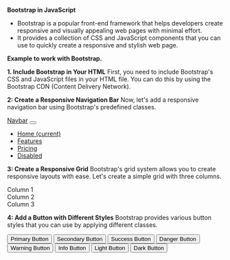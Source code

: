 **Bootstrap in JavaScript**

* Bootstrap is a popular front-end framework that helps developers create responsive and visually appealing web pages with minimal effort.
* It provides a collection of CSS and JavaScript components that you can use to quickly create a responsive and stylish web page.

**Example to work with Bootstrap.**

**1. Include Bootstrap in Your HTML**
First, you need to include Bootstrap's CSS and JavaScript files in your HTML file. You can do this by using the Bootstrap CDN (Content Delivery Network).

<!DOCTYPE html>
<html lang="en">
<head>
  <meta charset="UTF-8">
  <meta name="viewport" content="width=device-width, initial-scale=1.0">
  <title>Bootstrap Example</title>
  <link href="https://stackpath.bootstrapcdn.com/bootstrap/4.5.2/css/bootstrap.min.css" rel="stylesheet">
  <script src="https://code.jquery.com/jquery-3.5.1.slim.min.js"></script>
  <script src="https://cdn.jsdelivr.net/npm/@popperjs/core@2.9.3/dist/umd/popper.min.js"></script>
  <script src="https://stackpath.bootstrapcdn.com/bootstrap/4.5.2/js/bootstrap.min.js"></script>
</head>
<body>
</body>
</html>

**2: Create a Responsive Navigation Bar**
Now, let's add a responsive navigation bar using Bootstrap's predefined classes.

<body>
  <nav class="navbar navbar-expand-lg navbar-light bg-light">
    <a class="navbar-brand" href="#">Navbar</a>
    <button class="navbar-toggler" type="button" data-toggle="collapse" data-target="#navbarNav" aria-controls="navbarNav" aria-expanded="false" aria-label="Toggle navigation">
      <span class="navbar-toggler-icon"></span>
    </button>
    <div class="collapse navbar-collapse" id="navbarNav">
      <ul class="navbar-nav">
        <li class="nav-item active">
          <a class="nav-link" href="#">Home <span class="sr-only">(current)</span></a>
        </li>
        <li class="nav-item">
          <a class="nav-link" href="#">Features</a>
        </li>
        <li class="nav-item">
          <a class="nav-link" href="#">Pricing</a>
        </li>
        <li class="nav-item">
          <a class="nav-link disabled" href="#" tabindex="-1" aria-disabled="true">Disabled</a>
        </li>
      </ul>
    </div>
  </nav>
</body>

**3: Create a Responsive Grid**
Bootstrap's grid system allows you to create responsive layouts with ease. Let's create a simple grid with three columns.

<body>
  <div class="container">
    <div class="row">
      <div class="col-md-4">Column 1</div>
      <div class="col-md-4">Column 2</div>
      <div class="col-md-4">Column 3</div>
    </div>
  </div>
</body>

**4: Add a Button with Different Styles**
Bootstrap provides various button styles that you can use by applying different classes.

<body>
  <div class="container">
    <button type="button" class="btn btn-primary">Primary Button</button>
    <button type="button" class="btn btn-secondary">Secondary Button</button>
    <button type="button" class="btn btn-success">Success Button</button>
    <button type="button" class="btn btn-danger">Danger Button</button>
    <button type="button" class="btn btn-warning">Warning Button</button>
    <button type="button" class="btn btn-info">Info Button</button>
    <button type="button" class="btn btn-light">Light Button</button>
    <button type="button" class="btn btn-dark">Dark Button</button>
  </div>
</body>
